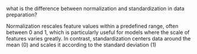 what is the difference between normalization and standardization in data preparation?

Normalization rescales feature values within a predefined range, often between 0 and 1, which is particularly useful for models where the scale of features varies greatly. In contrast, standardization centers data around the mean (0) and scales it according to the standard deviation (1)

